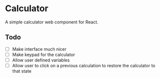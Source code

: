 # Calculator
A simple calculator web component for React.

## Todo
- [ ] Make interface much nicer
- [ ] Make keypad for the calculator
- [ ] Allow user defined variables
- [ ] Allow user to click on a previous calculation to restore the calculator to that state